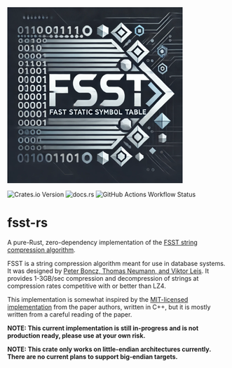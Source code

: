 <img src="./logo.webp" height="400">

![Crates.io Version](https://img.shields.io/crates/v/fsst_rs)
![docs.rs](https://img.shields.io/docsrs/fsst-rs)
![GitHub Actions Workflow Status](https://img.shields.io/github/actions/workflow/status/spiraldb/fsst/ci.yml?branch=develop)


# fsst-rs


A pure-Rust, zero-dependency implementation of the [FSST string compression algorithm][whitepaper].

FSST is a string compression algorithm meant for use in database systems. It was designed by
[Peter Boncz, Thomas Neumann, and Viktor Leis][whitepaper]. It provides 1-3GB/sec compression
and decompression of strings at compression rates competitive with or better than LZ4.

This implementation is somewhat inspired by the [MIT-licensed implementation] from the paper authors, written in C++,
but it is mostly written from a careful reading of the paper.

**NOTE: This current implementation is still in-progress and is not production ready, please use at your own risk.**

**NOTE: This crate only works on little-endian architectures currently. There are no current plans to support big-endian targets.**

[whitepaper]: https://www.vldb.org/pvldb/vol13/p2649-boncz.pdf
[MIT-licensed implementation]: https://github.com/cwida/fsst
